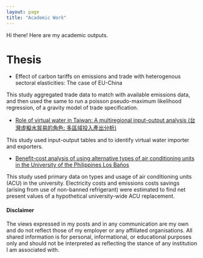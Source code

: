 ```yaml
---
layout: page
title: "Academic Work"
---
```

Hi there! Here are my academic outputs.

# Thesis
* Effect of carbon tariffs on emissions and trade with heterogenous sectoral elasticities: The case of EU-China

This study aggregated trade data to match with available emissions data, and then used the same to run a poisson pseudo-maximum likelihood regression, of a gravity model of trade specification.

* [Role of virtual water in Taiwan: A multiregional input-output analysis (台灣虛擬水貿易的角色: 多區域投入產出分析)](https://tdr.lib.ntu.edu.tw/jspui/handle/123456789/85389)

This study used input-output tables and to identify virtual water importer and exporters.

* [Benefit-cost analysis of using alternative types of air conditioning units in the University of the Philippines Los Baños](https://www.researchgate.net/publication/340443640_A_Benefit-Cost_Analysis_of_Using_Alternative_Types_of_Air_Conditioning_Units_in_the_University_of_the_Philippines_Los_Banos)


This study used primary data on types and usage of air conditioning units (ACU) in the university. Electricity costs and emissions costs savings (arising from use of non-banned refrigerant) were estimated to find net present values of a hypothetical university-wide ACU replacement. 

#### Disclaimer
The views expressed in my posts and in any communication are my own and do not reflect those of my employer or any affiliated organisations. All shared information is for personal, informational, or educational purposes only and should not be interpreted as reflecting the stance of any institution I am associated with.
